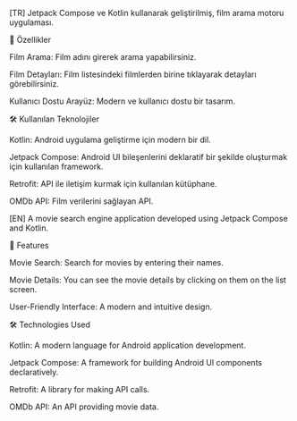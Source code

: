 [TR]
Jetpack Compose ve Kotlin kullanarak geliştirilmiş, film arama motoru uygulaması.

🚀 Özellikler

Film Arama: Film adını girerek arama yapabilirsiniz.

Film Detayları: Film listesindeki filmlerden birine tıklayarak detayları görebilirsiniz.

Kullanıcı Dostu Arayüz: Modern ve kullanıcı dostu bir tasarım.

🛠️ Kullanılan Teknolojiler

Kotlin: Android uygulama geliştirme için modern bir dil.

Jetpack Compose: Android UI bileşenlerini deklaratif bir şekilde oluşturmak için kullanılan framework.

Retrofit: API ile iletişim kurmak için kullanılan kütüphane.

OMDb API: Film verilerini sağlayan API.

[EN]
A movie search engine application developed using Jetpack Compose and Kotlin.

🚀 Features

Movie Search: Search for movies by entering their names.

Movie Details: You can see the movie details by clicking on them on the list screen.

User-Friendly Interface: A modern and intuitive design.

🛠️ Technologies Used

Kotlin: A modern language for Android application development.

Jetpack Compose: A framework for building Android UI components declaratively.

Retrofit: A library for making API calls.

OMDb API: An API providing movie data.
